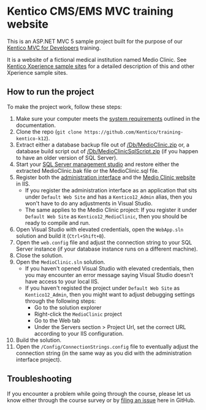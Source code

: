 # Kentico CMS/EMS MVC training website

This is an ASP.NET MVC 5 sample project built for the purpose of our [Kentico MVC for Developers](https://www.kentico.com/services/training/courses/developers/kentico-mvc-for-developers) training.

It is a website of a fictional medical institution named Medio Clinic. See [Kentico Xperience sample sites](https://devnet.kentico.com/articles/kentico-xperience-sample-sites-and-their-differences) for a detailed description of this and other Xperience sample sites.

## How to run the project

To make the project work, follow these steps:

1. Make sure your computer meets the [system requirements](https://docs.kentico.com/k12/installation/system-requirements) outlined in the documentation.
1. Clone the repo (`git clone https://github.com/Kentico/training-kentico-k12`).
1. Extract either a database backup file out of [/Db/MedioClinic.zip](/Db/MedioClinic.zip) or, a database build script out of [/Db/MedioClinicSqlScript.zip](/Db/MedioClinicSqlScript.zip) (if you happen to have an older version of SQL Server).
1. Start your [SQL Server management studio](https://docs.microsoft.com/en-us/sql/ssms/download-sql-server-management-studio-ssms) and restore either the extracted MedioClinic.bak file or the MedioClinic.sql file.
1. Register both the [administration interface](/CMS) and the [Medio Clinic website](/MedioClinic) in IIS.
    * If you register the administration interface as an application that sits under `Default Web Site` and has a `Kentico12_Admin` alias, then you won't have to do any adjustments in Visual Studio.
    * The same applies to the Medio Clinic project: If you register it under `Default Web Site` as `Kentico12_MedioClinic`, then you should be ready to compile and run.
1. Open Visual Studio with elevated credentials, open the `WebApp.sln` solution and build it (`Ctrl+Shift+B`).
1. Open the `web.config` file and adjust the connection string to your SQL Server instance (if your database instance runs on a different machine).
1. Close the solution.
1. Open the `MedioClinic.sln` solution.
    * If you haven't opened Visual Studio with elevated credentials, then you may encounter an error message saying Visual Studio doesn't have access to your local IIS.
    * If you haven't registed the project under `Default Web Site` as `Kentico12_Admin`, then you might want to adjust debugging settings through the following steps:
        * Go to the solution explorer
        * Right-click the `MedioClinic` project
        * Go to the Web tab
        * Under the Servers section > Project Url, set the correct URL according to your IIS configuration.
1. Build the solution.
1. Open the `/Config/ConnectionStrings.config` file to eventually adjust the connection string (in the same way as you did with the administration interface project).

## Troubleshooting

If you encounter a problem while going through the course, please let us know either through the course survey or by [filing an issue](https://github.com/Kentico/training-kentico-k12/issues/new) here in GitHub.
